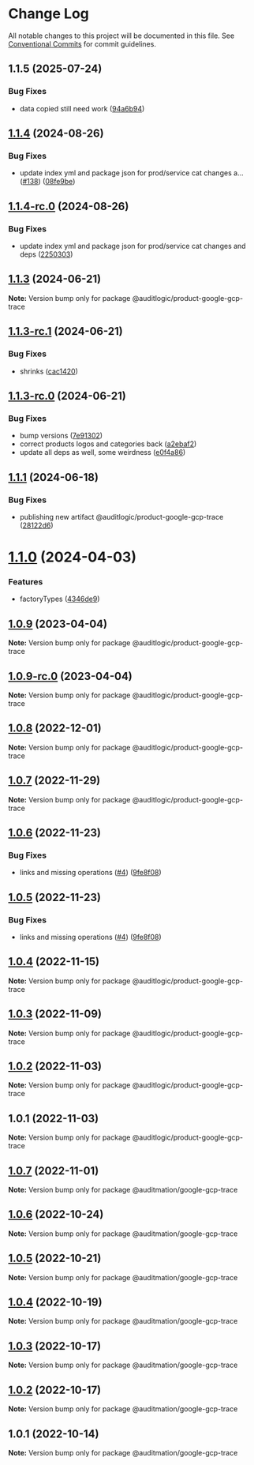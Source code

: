 # Change Log

All notable changes to this project will be documented in this file.
See [Conventional Commits](https://conventionalcommits.org) for commit guidelines.

## 1.1.5 (2025-07-24)


### Bug Fixes

* data copied still need work ([94a6b94](https://github.com/zerobias-org/product/commit/94a6b942fb0516367548599d739529536132755a))





## [1.1.4](https://github.com/auditlogic/product/compare/@auditlogic/product-google-gcp-trace@1.1.3...@auditlogic/product-google-gcp-trace@1.1.4) (2024-08-26)


### Bug Fixes

* update index yml and package json for prod/service cat changes a… ([#138](https://github.com/auditlogic/product/issues/138)) ([08fe9be](https://github.com/auditlogic/product/commit/08fe9beb1c8457462a19bc69caa02e6212d97e1a))





## [1.1.4-rc.0](https://github.com/auditlogic/product/compare/@auditlogic/product-google-gcp-trace@1.1.3...@auditlogic/product-google-gcp-trace@1.1.4-rc.0) (2024-08-26)


### Bug Fixes

* update index yml and package json for prod/service cat changes and deps ([2250303](https://github.com/auditlogic/product/commit/225030363a363608240135b7ebed386b28f01e4b))





## [1.1.3](https://github.com/auditlogic/product/compare/@auditlogic/product-google-gcp-trace@1.1.3-rc.1...@auditlogic/product-google-gcp-trace@1.1.3) (2024-06-21)

**Note:** Version bump only for package @auditlogic/product-google-gcp-trace





## [1.1.3-rc.1](https://github.com/auditlogic/product/compare/@auditlogic/product-google-gcp-trace@1.1.3-rc.0...@auditlogic/product-google-gcp-trace@1.1.3-rc.1) (2024-06-21)


### Bug Fixes

* shrinks ([cac1420](https://github.com/auditlogic/product/commit/cac14200fefcd8183ab69fe89a47bd3f70f563e9))





## [1.1.3-rc.0](https://github.com/auditlogic/product/compare/@auditlogic/product-google-gcp-trace@1.1.1...@auditlogic/product-google-gcp-trace@1.1.3-rc.0) (2024-06-21)


### Bug Fixes

* bump versions ([7e91302](https://github.com/auditlogic/product/commit/7e913023b8b312150ed7762c32fbbe616be71de5))
* correct products logos and categories back ([a2ebaf2](https://github.com/auditlogic/product/commit/a2ebaf2efe8e232e6ff22c774c456048771f9469))
* update all deps as well, some weirdness ([e0f4a86](https://github.com/auditlogic/product/commit/e0f4a864714e2d3de6bbf3da014d5312fe53be2f))





## [1.1.1](https://github.com/auditlogic/product/compare/@auditlogic/product-google-gcp-trace@1.1.0...@auditlogic/product-google-gcp-trace@1.1.1) (2024-06-18)


### Bug Fixes

* publishing new artifact @auditlogic/product-google-gcp-trace ([28122d6](https://github.com/auditlogic/product/commit/28122d60a34ff6829566639ab72d13fc8a92f8f4))





# [1.1.0](https://github.com/auditlogic/product/compare/@auditlogic/product-google-gcp-trace@1.0.9...@auditlogic/product-google-gcp-trace@1.1.0) (2024-04-03)


### Features

* factoryTypes ([4346de9](https://github.com/auditlogic/product/commit/4346de92693aee892fccf725338ffc7b80ab182b))





## [1.0.9](https://github.com/auditlogic/product/compare/@auditlogic/product-google-gcp-trace@1.0.8...@auditlogic/product-google-gcp-trace@1.0.9) (2023-04-04)

**Note:** Version bump only for package @auditlogic/product-google-gcp-trace





## [1.0.9-rc.0](https://github.com/auditlogic/product/compare/@auditlogic/product-google-gcp-trace@1.0.8...@auditlogic/product-google-gcp-trace@1.0.9-rc.0) (2023-04-04)

**Note:** Version bump only for package @auditlogic/product-google-gcp-trace





## [1.0.8](https://github.com/auditlogic/product/compare/@auditlogic/product-google-gcp-trace@1.0.7...@auditlogic/product-google-gcp-trace@1.0.8) (2022-12-01)

**Note:** Version bump only for package @auditlogic/product-google-gcp-trace





## [1.0.7](https://github.com/auditlogic/product/compare/@auditlogic/product-google-gcp-trace@1.0.6...@auditlogic/product-google-gcp-trace@1.0.7) (2022-11-29)

**Note:** Version bump only for package @auditlogic/product-google-gcp-trace





## [1.0.6](https://github.com/auditlogic/product/compare/@auditlogic/product-google-gcp-trace@1.0.4...@auditlogic/product-google-gcp-trace@1.0.6) (2022-11-23)


### Bug Fixes

* links and missing operations ([#4](https://github.com/auditlogic/product/issues/4)) ([9fe8f08](https://github.com/auditlogic/product/commit/9fe8f08fe7c57fdb79f991ac35bd6ac2e7dcad38))





## [1.0.5](https://github.com/auditlogic/product/compare/@auditlogic/product-google-gcp-trace@1.0.4...@auditlogic/product-google-gcp-trace@1.0.5) (2022-11-23)


### Bug Fixes

* links and missing operations ([#4](https://github.com/auditlogic/product/issues/4)) ([9fe8f08](https://github.com/auditlogic/product/commit/9fe8f08fe7c57fdb79f991ac35bd6ac2e7dcad38))





## [1.0.4](https://github.com/auditlogic/product/compare/@auditlogic/product-google-gcp-trace@1.0.3...@auditlogic/product-google-gcp-trace@1.0.4) (2022-11-15)

**Note:** Version bump only for package @auditlogic/product-google-gcp-trace





## [1.0.3](https://github.com/auditlogic/product/compare/@auditlogic/product-google-gcp-trace@1.0.2...@auditlogic/product-google-gcp-trace@1.0.3) (2022-11-09)

**Note:** Version bump only for package @auditlogic/product-google-gcp-trace





## [1.0.2](https://github.com/auditlogic/product/compare/@auditlogic/product-google-gcp-trace@1.0.1...@auditlogic/product-google-gcp-trace@1.0.2) (2022-11-03)

**Note:** Version bump only for package @auditlogic/product-google-gcp-trace





## 1.0.1 (2022-11-03)

**Note:** Version bump only for package @auditlogic/product-google-gcp-trace





## [1.0.7](https://github.com/auditmation/store-content/compare/@auditmation/google-gcp-trace@1.0.6...@auditmation/google-gcp-trace@1.0.7) (2022-11-01)

**Note:** Version bump only for package @auditmation/google-gcp-trace





## [1.0.6](https://github.com/auditmation/store-content/compare/@auditmation/google-gcp-trace@1.0.5...@auditmation/google-gcp-trace@1.0.6) (2022-10-24)

**Note:** Version bump only for package @auditmation/google-gcp-trace





## [1.0.5](https://github.com/auditmation/store-content/compare/@auditmation/google-gcp-trace@1.0.4...@auditmation/google-gcp-trace@1.0.5) (2022-10-21)

**Note:** Version bump only for package @auditmation/google-gcp-trace





## [1.0.4](https://github.com/auditmation/store-content/compare/@auditmation/google-gcp-trace@1.0.3...@auditmation/google-gcp-trace@1.0.4) (2022-10-19)

**Note:** Version bump only for package @auditmation/google-gcp-trace





## [1.0.3](https://github.com/auditmation/store-content/compare/@auditmation/google-gcp-trace@1.0.2...@auditmation/google-gcp-trace@1.0.3) (2022-10-17)

**Note:** Version bump only for package @auditmation/google-gcp-trace





## [1.0.2](https://github.com/auditmation/store-content/compare/@auditmation/google-gcp-trace@1.0.1...@auditmation/google-gcp-trace@1.0.2) (2022-10-17)

**Note:** Version bump only for package @auditmation/google-gcp-trace





## 1.0.1 (2022-10-14)

**Note:** Version bump only for package @auditmation/google-gcp-trace
